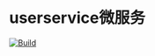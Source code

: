 # userservice微服务

[![Build](https://github.com/superjcd/userservice/actions/workflows/workflow.yaml/badge.svg?branch=main)](https://github.com/superjcd/userservice/actions/workflows/workflow.yaml)